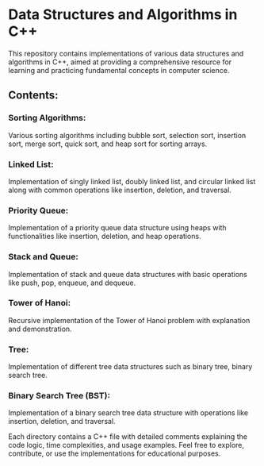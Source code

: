 # **Data Structures and Algorithms in C++**

This repository contains implementations of various data structures and algorithms in C++, aimed at providing a comprehensive resource for learning and practicing fundamental concepts in computer science.

## **Contents:**

### **Sorting Algorithms:**
Various sorting algorithms including bubble sort, selection sort, insertion sort, merge sort, quick sort, and heap sort for sorting arrays.

### **Linked List:**
Implementation of singly linked list, doubly linked list, and circular linked list along with common operations like insertion, deletion, and traversal.

### **Priority Queue:**
Implementation of a priority queue data structure using heaps with functionalities like insertion, deletion, and heap operations.

### **Stack and Queue:**
Implementation of stack and queue data structures with basic operations like push, pop, enqueue, and dequeue.

### **Tower of Hanoi:**
Recursive implementation of the Tower of Hanoi problem with explanation and demonstration.

### **Tree:**
Implementation of different tree data structures such as binary tree, binary search tree.

### **Binary Search Tree (BST):**
Implementation of a binary search tree data structure with operations like insertion, deletion, and traversal.


Each directory contains a C++ file with detailed comments explaining the code logic, time complexities, and usage examples.
Feel free to explore, contribute, or use the implementations for educational purposes.
